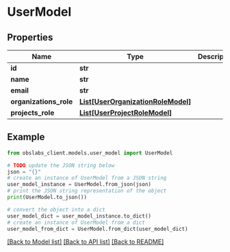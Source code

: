 # UserModel


## Properties

Name | Type | Description | Notes
------------ | ------------- | ------------- | -------------
**id** | **str** |  | 
**name** | **str** |  | 
**email** | **str** |  | 
**organizations_role** | [**List[UserOrganizationRoleModel]**](UserOrganizationRoleModel.md) |  | 
**projects_role** | [**List[UserProjectRoleModel]**](UserProjectRoleModel.md) |  | 

## Example

```python
from obslabs_client.models.user_model import UserModel

# TODO update the JSON string below
json = "{}"
# create an instance of UserModel from a JSON string
user_model_instance = UserModel.from_json(json)
# print the JSON string representation of the object
print(UserModel.to_json())

# convert the object into a dict
user_model_dict = user_model_instance.to_dict()
# create an instance of UserModel from a dict
user_model_from_dict = UserModel.from_dict(user_model_dict)
```
[[Back to Model list]](../README.md#documentation-for-models) [[Back to API list]](../README.md#documentation-for-api-endpoints) [[Back to README]](../README.md)


